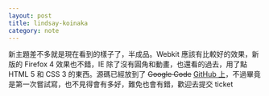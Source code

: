 ```yaml
---
layout: post
title: lindsay-koinaka
category: note
---
```


<div class=txt>
<p>新主題差不多就是現在看到的樣子了，半成品。Webkit 應該有比較好的效果，新版的 Firefox 4 效果也不錯，IE 除了沒有圓角和動畫，也還看的過去，用了點 HTML 5 和 CSS 3 的東西。源碼已經放到了 <del datetime="2010-10-15T11:23:56+00:00">Google Code</del> <a href="http://github.com/sparanoid/lindsay-koinaka">GitHub 上</a>，不過畢竟是第一次嘗試寫，也不見得會有多好，難免也會有錯，歡迎去提交 ticket</p>
</div>